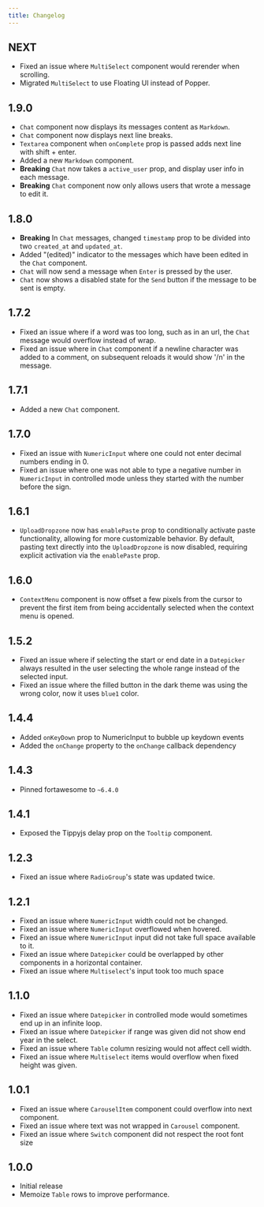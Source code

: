 ```yaml
---
title: Changelog
---
```


## NEXT

-   Fixed an issue where `MultiSelect` component would rerender when scrolling.
-   Migrated `MultiSelect` to use Floating UI instead of Popper.

## 1.9.0

-   `Chat` component now displays its messages content as `Markdown`.
-   `Chat` component now displays next line breaks.
-   `Textarea` component when `onComplete` prop is passed adds next line with shift + enter. 
-   Added a new `Markdown` component.
-   **Breaking** `Chat` now takes a `active_user` prop, and display user info in each message.
-   **Breaking** `Chat` component now only allows users that wrote a message to edit it.

## 1.8.0

-   **Breaking** In `Chat` messages, changed `timestamp` prop to be divided into two `created_at` and `updated_at`.
-   Added "(edited)" indicator to the messages which have been edited in the `Chat` component.
-   `Chat` will now send a message when `Enter` is pressed by the user.
-   `Chat` now shows a disabled state for the `Send` button if the message to be sent is empty.

## 1.7.2

-   Fixed an issue where if a word was too long, such as in an url, the `Chat` message would overflow instead of wrap.
-   Fixed an issue where in `Chat` component if a newline character was added to a comment, on subsequent reloads it would show '/n' in the message.

## 1.7.1

-   Added a new `Chat` component.

## 1.7.0

-   Fixed an issue with `NumericInput` where one could not enter decimal numbers ending in 0.
-   Fixed an issue where one was not able to type a negative number in `NumericInput` in controlled mode unless they started with the number before the sign.

## 1.6.1

-   `UploadDropzone` now has `enablePaste` prop to conditionally activate paste functionality, allowing for more customizable behavior. By default, pasting text directly into the `UploadDropzone` is now disabled, requiring explicit activation via the `enablePaste` prop.

## 1.6.0

-   `ContextMenu` component is now offset a few pixels from the cursor to prevent the first item from being accidentally selected when the context menu is opened.

## 1.5.2

-   Fixed an issue where if selecting the start or end date in a `Datepicker` always resulted in the user selecting the whole range instead of the selected input.
-   Fixed an issue where the filled button in the dark theme was using the wrong color, now it uses `blue1` color.

## 1.4.4

-   Added `onKeyDown` prop to NumericInput to bubble up keydown events
-   Added the `onChange` property to the `onChange` callback dependency

## 1.4.3

-   Pinned fortawesome to `~6.4.0`

## 1.4.1

-   Exposed the Tippyjs delay prop on the `Tooltip` component.

## 1.2.3

-   Fixed an issue where `RadioGroup`'s state was updated twice.

## 1.2.1

-   Fixed an issue where `NumericInput` width could not be changed.
-   Fixed an issue where `NumericInput` overflowed when hovered.
-   Fixed an issue where `NumericInput` input did not take full space available to it.
-   Fixed an issue where `Datepicker` could be overlapped by other components in a horizontal container.
-   Fixed an issue where `Multiselect`'s input took too much space

## 1.1.0

-   Fixed an issue where `Datepicker` in controlled mode would sometimes end up in an infinite loop.
-   Fixed an issue where `Datepicker` if range was given did not show end year in the select.
-   Fixed an issue where `Table` column resizing would not affect cell width.
-   Fixed an issue where `Multiselect` items would overflow when fixed height was given.

## 1.0.1

-   Fixed an issue where `CarouselItem` component could overflow into next component.
-   Fixed an issue where text was not wrapped in `Carousel` component.
-   Fixed an issue where `Switch` component did not respect the root font size

## 1.0.0

-   Initial release
-   Memoize `Table` rows to improve performance.
